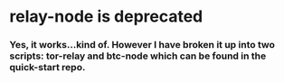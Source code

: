 # relay-node is deprecated
### Yes, it works...kind of. However I have broken it up into two scripts: tor-relay and btc-node which can be found in the quick-start repo.
